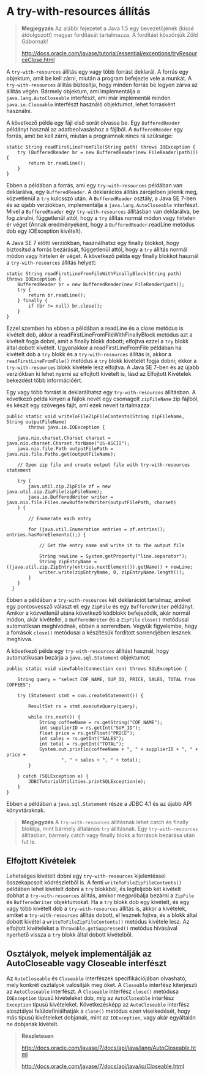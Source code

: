 # A try-with-resources állítás #

> **Megjegyzés** Az alábbi fejezetet a Java 1.5 egy bevezetőjének (kissé átdolgozott) magyar fordítását tartalmazza. A fordítást köszönjük Zöld Gábornak! 
> 
> <http://docs.oracle.com/javase/tutorial/essential/exceptions/tryResourceClose.html>

A `try-with-resources` állítás egy vagy több forrást deklarál. A forrás egy objektum, amit be kell zárni, miután a program befejezte vele a munkát. A `try-with-resources` állítás biztosítja, hogy minden forrás be legyen zárva az állítás végén. Bármely objektum, ami implementálja a `java.lang.AutoCloseable` interfészt, ami már implementál minden `java.io.Closeable` interfészt használó objektumot, lehet forrásként használni.

A következő példa egy fájl első sorát olvassa be. Egy `BufferedReader` példányt használ az adatbeolvasáshoz a fájlból. A `BufferedReader` egy forrás, amit be kell zárni, miután a programnak nincs rá szüksége:

	static String readFirstLineFromFile(String path) throws IOException {
		try (BufferedReader br = new BufferedReader(new FileReader(path))) {
			return br.readLine();
		}
	}

Ebben a példában a forrás, ami egy `try-with-resources` példában van deklarálva, egy `BufferedReader`. A deklarációs állítás zárójelben jelenik meg, közvetlenül a `try` kulcsszó után. A `BufferedReader` osztály, a Java SE 7-ben és az újabb verziókban, implementálja a `java.lang.AutoCloseable` interfészt. Mivel a `BufferedReader` egy `try-with-resources` állításban van deklarálva, be fog zárulni, függetlenül attól, hogy a `try` állítás normál módon vagy hirtelen ér véget (Annak eredményeként, hogy a `BufferedReader`.readLine metódus dob egy IOException kivételt).

A Java SE 7 előtti verziókban, használhatsz egy finally blokkot, hogy biztosítsd a forrás bezárását, függetlenül attól, hogy a `try` állítás normál módon vagy hirtelen ér véget. A következő példa egy finally blokkot használ a `try-with-resources` állítás helyett:

	static String readFirstLineFromFileWithFinallyBlock(String path) throws IOException {
		BufferedReader br = new BufferedReader(new FileReader(path));
		try {
			return br.readLine();
		} finally {
			if (br != null) br.close();
		}
	}

Ezzel szemben ha ebben a példában a readLine és a close metódus is kivételt dob, akkor a readFirstLineFromFileWithFinallyBlock metódus azt a kivételt fogja dobni, amit a finally blokk dobott; elfojtva ezzel a `try` blokk által dobott kivételt. Ugyanakkor a readFirstLineFromFile példában ha kivételt dob a `try` blokk és a `try-with-resources` állítás is, akkor a `readFirstLineFromFile()` metódus a `try` blokk kivételét fogja dobni; ekkor a `try-with-resources` blokk kivétele lesz elfojtva. A Java SE 7-ben és az újabb verziókban ki lehet nyerni az elfojtott kivételt is, lásd az Elfojtott Kivételek bekezdést több információért.

Egy vagy több forrást is deklarálhatsz egy `try-with-resources` állításban. A következő példa kinyeri a fájlok nevét egy csomagolt `zipFileName` zip fájlból, és készít egy szöveges fájlt, ami ezek neveit tartalmazza:

	public static void writeToFileZipFileContents(String zipFileName, String outputFileName)
			throws java.io.IOException {

		java.nio.charset.Charset charset = java.nio.charset.Charset.forName("US-ASCII");
		java.nio.file.Path outputFilePath = java.nio.file.Paths.get(outputFileName);

		// Open zip file and create output file with try-with-resources statement

		try (
			java.util.zip.ZipFile zf = new java.util.zip.ZipFile(zipFileName);
			java.io.BufferedWriter writer = java.nio.file.Files.newBufferedWriter(outputFilePath, charset)
		) {

			// Enumerate each entry

			for (java.util.Enumeration entries = zf.entries(); entries.hasMoreElements();) {

				// Get the entry name and write it to the output file

				String newLine = System.getProperty("line.separator");
				String zipEntryName = ((java.util.zip.ZipEntry)entries.nextElement()).getName() + newLine;
				writer.write(zipEntryName, 0, zipEntryName.length());
			}
		}
	  }

Ebben a példában a `try-with-resources` két deklarációt tartalmaz, amiket egy pontosvessző választ el: egy `ZipFile` és egy `BufferedWriter` példányt. Amikor a közvetlenül utána következő kódblokk befejeződik, akár normál módon, akár kivétellel, a `BufferedWriter` és a `ZipFile` `close()` metódusai automatiksan meghívódnak, ebben a sorrendben. Vegyük figyelembe, hogy a források `close()` metódusai a készítésük fordított sorrendjében lesznek meghívva.

A következő példa egy `try-with-resources` állítást használ, hogy automatikusan bezárja a `java.sql.Statement` objektumot:

	public static void viewTable(Connection con) throws SQLException {

		String query = "select COF_NAME, SUP_ID, PRICE, SALES, TOTAL from COFFEES";

		try (Statement stmt = con.createStatement()) {

			ResultSet rs = stmt.executeQuery(query);

			while (rs.next()) {
				String coffeeName = rs.getString("COF_NAME");
				int supplierID = rs.getInt("SUP_ID");
				float price = rs.getFloat("PRICE");
				int sales = rs.getInt("SALES");
				int total = rs.getInt("TOTAL");
				System.out.println(coffeeName + ", " + supplierID + ", " + price +
						", " + sales + ", " + total);
			}

		} catch (SQLException e) {
			JDBCTutorialUtilities.printSQLException(e);
		}
	}

Ebben a példában a `java.sql.Statement` része a JDBC 4.1 és az újabb API könyvtáraknak.

> **Megjegyzés** A `try-with-resources` állításnak lehet catch és finally blokkja, mint bármely általános `try` állításnak. Egy `try-with-resources` állításban, bármely catch vagy finally blokk a források bezárása után fut le.

## Elfojtott Kivételek ##

Lehetséges kivételt dobni egy `try-with-resources` kijelentéssel összekapcsolt kódrészletből is. A fenti `writeToFileZipFileContents()` példában lehet kivételt dobni a `try` blokkból, és legfeljebb két kivételt dobhat a `try-with-resources` állítás, amikor megpróbálja bezárni a `ZipFile` és `BufferedWriter` objektumokat. Ha a `try` blokk dob egy kivételt, és egy vagy több kivételt dob a `try-with-resources` állítás is, akkor a kivételek, amiket a `try-with-resources` állítás dobott, el lesznek fojtva, és a blokk által dobott kivétel a `writeToFileZipFileContents()` metódus kivétele lesz. Az elfojtott kivételeket a `Throwable.getSuppressed()` metódus hívásával nyerhető vissza a `try` blokk által dobott kivételből.

## Osztályok, melyek implementálják az AutoCloseable vagy Closeable interfészt ##

Az `AutoCloseable` és `Closeable` interfészek specifikációjában olvasható, mely konkrét osztályok valósítják meg őket. A `Closeable` interfész kiterjeszti az `AutoCloseable` interfészt. A `Closeable` interfész `close()` metódusa `IOException` típusú kivételeket dob, míg az `AutoCloseable` interfész `Exception` típusú kivételeket. Következésképp az `AutoCloseable` interfész alosztályai felüldefiniálhatják a `close()` metódus ezen viselkedését, hogy más típusú kivételeket dobjanak, mint az `IOException`, vagy akár egyáltalán ne dobjanak kivételt.

> **Részletesen**
>
> <http://docs.oracle.com/javase/7/docs/api/java/lang/AutoCloseable.html>
>
> <http://docs.oracle.com/javase/7/docs/api/java/io/Closeable.html>

